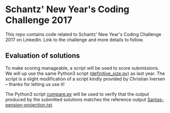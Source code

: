 # Schantz' New Year's Coding Challenge 2017
This repo contains code related to Schantz' New Year's Coding Challenge 2017 on LinkedIn. Link to the challenge and more details to follow.


## Evaluation of solutions
To make scoring manageable, a script will be used to score submissions. We will up use the same Python3 script ([definitive_size.py](./definitive_size.py)) as last year. The script is a slight modification of a script kindly provided by Christian Iversen – thanks for letting us use it!

The Python3 script [compare.py](./compare.py) will be used to verify that the output produced by the submitted solutions matches the reference output [Santas-pension-projection.txt](./Santas-pension-projection.txt).
